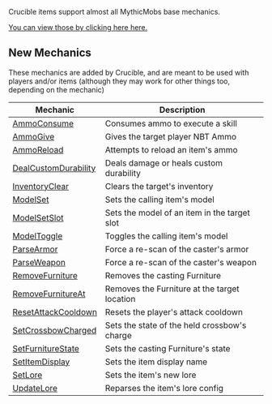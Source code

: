 Crucible items support almost all MythicMobs base mechanics.

[You can view those by clicking here here.](https://git.lumine.io/mythiccraft/MythicMobs/-/wikis/Skills/Mechanics/)

New Mechanics
-------------

These mechanics are added by Crucible, and are meant to be used with players and/or items (although they may work for other things too, depending on the mechanic)

| Mechanic                                                | Description                                  |
|---------------------------------------------------------|----------------------------------------------|
| [AmmoConsume](Skills/Mechanics/AmmoConsume)             | Consumes ammo to execute a skill             |
| [AmmoGive](Skills/Mechanics/AmmoGive)                   | Gives the target player NBT Ammo             |
| [AmmoReload](Skills/Mechanics/AmmoReload)               | Attempts to reload an item's ammo            |
| [DealCustomDurability](/Skills/Mechanics/DealCustomDurability)| Deals damage or heals custom durability|
| [InventoryClear](/Skills/Mechanics/InventoryClear)      | Clears the target's inventory                |                                            
| [ModelSet](Skills/Mechanics/ModelSet)                   | Sets the calling item's model                |
| [ModelSetSlot](Skills/Mechanics/ModelSetSlot)           | Sets the model of an item in the target slot |
| [ModelToggle](Skills/Mechanics/ModelToggle)             | Toggles the calling item's model             |
| [ParseArmor](Skills/Mechanics/ParseArmor)               | Force a re-scan of the caster's armor        |
| [ParseWeapon](Skills/Mechanics/ParseWeapon)             | Force a re-scan of the caster's weapon       |
| [RemoveFurniture](Skills/Mechanics/removefurniture)     | Removes the casting Furniture                |
| [RemoveFurnitureAt](Skills/Mechanics/removefurnitureat) | Removes the Furniture at the target location |
| [ResetAttackCooldown](Skills/Mechanics/ResetAttackCooldown) | Resets the player's attack cooldown      |
| [SetCrossbowCharged](Skills/Mechanics/SetCrossbowCharged)|Sets the state of the held crossbow's charge |
| [SetFurnitureState](/Skills/Mechanics/setfurniturestate)| Sets the casting Furniture's state           |
| [SetItemDisplay](/Skills/Mechanics/SetItemDisplay)      | Sets the item display name                   |
| [SetLore](/Skills/Mechanics/SetLore)                    | Sets the item's new lore                     |
| [UpdateLore](/Skills/Mechanics/UpdateLore)              | Reparses the item's lore config              |